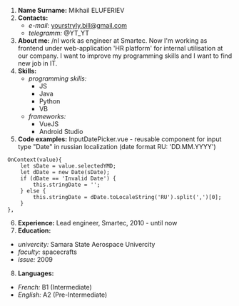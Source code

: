 1. **Name Surname:** Mikhail ELUFERIEV
2. **Contacts:**
    * _e-mail:_ yourstryly.bill@gmail.com
    * _telegramm:_ @YT_YT
3. **About me:**
/nI work as engineer at Smartec. Now I'm working as frontend under web-application 'HR platform' for internal utilisation at our company. I want to improve my programming skills and I want to find new job in IT.
4. **Skills:**
    * _programming skills:_
        * JS
        * Java
        * Python
        * VB
    * _frameworks:_
        * VueJS
        * Android Studio
5. **Code examples:**
InputDatePicker.vue - reusable component for input type "Date" in russian localization (date format RU: 'DD.MM.YYYY')
```
OnContext(value){
    let sDate = value.selectedYMD;
    let dDate = new Date(sDate);
    if (dDate == 'Invalid Date') {
        this.stringDate = '';
    } else {
        this.stringDate = dDate.toLocaleString('RU').split(',')[0];
    }
},
```
6. **Experience:** Lead engineer, Smartec, 2010 - until now
7. **Education:** 
  * _univercity:_ Samara State Aerospace Univercity 
  * _faculty:_ spacecrafts
  * _issue:_ 2009
8. **Languages:**
  * _French:_ B1 (Intermediate)
  * _English:_ A2 (Pre-Intermediate)